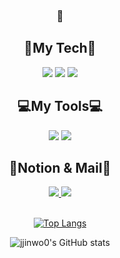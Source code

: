 
<div align="center">
	
###   👋

<div align="center">
	<h2>👀My Tech👀</h2>
	<img src="https://img.shields.io/badge/Spring-6DB33F?style=for-the-badge&logo=Spring&logoColor=white" />
	<img src="https://img.shields.io/badge/Spring Boot-6DB33F?style=for-the-badge&logo=Spring Boot&logoColor=white" />
	<img src="https://img.shields.io/badge/MySQL-4479A1?style=for-the-badge&logo=MySQL&logoColor=white" />
</div>
	
<div align="center">
	<h2>💻My Tools💻</h2>
	<img src="https://img.shields.io/badge/Intellij IDEA-000000?style=for-the-badge&logo=Intellij IDEA&logoColor=white" />
	<img src="https://img.shields.io/badge/Visual Studio Code-007ACC?style=for-the-badge&logo=Visual Studio Code&logoColor=white" />
</div>
	
<div align="center">
	<h2>💌Notion & Mail💌</h2>
	<a href="https://spectacular-speedwell-eac.notion.site/for-Back-End-db10224d26b94ea796035c3cb4bec883">
		<img src="https://img.shields.io/badge/Notion-000000?style=for-the-badge&logo=Notion&logoColor=white" />
	</a>
	<img src="https://img.shields.io/badge/zvzv9808@gmail.com-EA4335?style=for-the-badge&logo=Gmail&logoColor=white" />
</div>
	
</div>

<br>
<div align="center">
	
[![Top Langs](https://github-readme-stats.vercel.app/api/top-langs/?username=jjinwo0&layout=compact)](https://github.com/jjinwo0/github-readme-stats)

</div>

<div align="center">

![jjinwo0's GitHub stats](https://github-readme-stats.vercel.app/api?username=jjinwo0&show_icons=true&theme=highcontrast)
 
</div>

<!--
**jjinwo0/jjinwo0** is a ✨ _special_ ✨ repository because its `README.md` (this file) appears on your GitHub profile.

Here are some ideas to get you started:

- 🔭 I’m currently working on ...
- 🌱 I’m currently learning ...
- 👯 I’m looking to collaborate on ...
- 🤔 I’m looking for help with ...
- 💬 Ask me about ...
- 📫 How to reach me: ...
- 😄 Pronouns: ...
- ⚡ Fun fact: ...
-->

